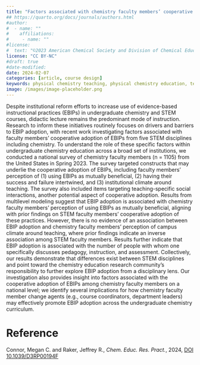 ```yaml
---
title: "Factors associated with chemistry faculty members’ cooperative adoption of evidence-based instructional practices: results from a national survey"
## https://quarto.org/docs/journals/authors.html
#author:
#  - name: ""
#    affiliations:
#     - name: ""
#license:
#  text: "©2023 American Chemical Society and Division of Chemical Education, Inc."
license: "CC BY-NC"
#draft: true
#date-modified:
date: 2024-02-07
categories: [article, course design]
keywords: physical chemistry teaching, physical chemistry education, teaching resources
image: /images/image-placeholder.png
---
```


Despite institutional reform efforts to increase use of evidence-based instructional practices (EBIPs) in undergraduate chemistry and STEM courses, didactic lecture remains the predominant mode of instruction. Research to inform these initiatives routinely focuses on drivers and barriers to EBIP adoption, with recent work investigating factors associated with faculty members’ cooperative adoption of EBIPs from five STEM disciplines including chemistry. To understand the role of these specific factors within undergraduate chemistry education across a broad set of institutions, we conducted a national survey of chemistry faculty members (n = 1105) from the United States in Spring 2023. The survey targeted constructs that may underlie the cooperative adoption of EBIPs, including faculty members’ perception of (1) using EBIPs as mutually beneficial, (2) having their success and failure intertwined, and (3) institutional climate around teaching. The survey also included items targeting teaching-specific social interactions, another potential aspect of cooperative adoption. Results from multilevel modeling suggest that EBIP adoption is associated with chemistry faculty members’ perception of using EBIPs as mutually beneficial, aligning with prior findings on STEM faculty members’ cooperative adoption of these practices. However, there is no evidence of an association between EBIP adoption and chemistry faculty members’ perception of campus climate around teaching, where prior findings indicate an inverse association among STEM faculty members. Results further indicate that EBIP adoption is associated with the number of people with whom one specifically discusses pedagogy, instruction, and assessment. Collectively, our results demonstrate that differences exist between STEM disciplines and point toward the chemistry education research community&rsquo;s responsibility to further explore EBIP adoption from a disciplinary lens. Our investigation also provides insight into factors associated with the cooperative adoption of EBIPs among chemistry faculty members on a national level; we identify several implications for how chemistry faculty member change agents (e.g., course coordinators, department leaders) may effectively promote EBIP adoption across the undergraduate chemistry curriculum.


# Reference

Connor, Megan C. and Raker, Jeffrey R., *Chem. Educ. Res. Pract.*, 2024, [DOI 10.1039/D3RP00194F](http://dx.doi.org/10.1039/D3RP00194F)

